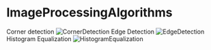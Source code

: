 # ImageProcessingAlgorithms
Corner detection
![CornerDetection](https://github.com/ashish-sb/ImageProcessingAlgorithms/assets/15845358/48dcda09-6b17-4c68-86a8-c5930f7196c0)
Edge Detection
![EdgeDetection](https://github.com/ashish-sb/ImageProcessingAlgorithms/assets/15845358/6fe69b6e-c1e9-493d-a44f-44d0be345c8c)
Histogram Equalization
![HistogramEqualization](https://github.com/ashish-sb/ImageProcessingAlgorithms/assets/15845358/852f15d6-c243-4519-817f-295824cdf7c8)





